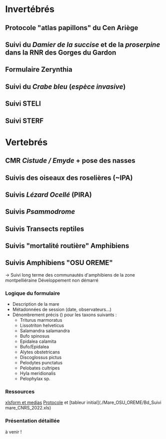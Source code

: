 # Invertébrés
## Protocole "atlas papillons" du Cen Ariège
## Suivi du _Damier de la succise_ et de la _proserpine_ dans la RNR des Gorges du Gardon
## Formulaire Zerynthia
## Suivi du _Crabe bleu_ (_espèce invasive_)
## Suivi STELI
## Suivi STERF

# Vertebrés
## CMR _Cistude / Emyde_ + pose des nasses
## Suivis des oiseaux des roselières (~IPA)
## Suivis _Lézard Ocellé_ (PIRA)
## Suivis _Psammodrome_
## Suivis Transects reptiles
## Suivis "mortalité routière" Amphibiens
## Suivis Amphibiens "OSU OREME"
-> Suivi long terme des communautés d'amphibiens de la zone montpelliéraine
Développement non démarré
### Logique du formulaire
* Description de la mare
* Métadonnées de session (date, observateurs...)
* Dénombrement précis () pour les taxons suivants :
    * Triturus marmoratus
    * Lissotriton helveticus
    * Salamandra salamandra
    * Bufo spinosus
    * Epidalea calamita
    * Bufo/Epidalea
    * Alytes obstetricans
    * Discoglossus pictus
    * Pelodytes punctatus
    * Pelobates cultripes
    * Hyla meridionalis
    * Pelophylax sp.

### Ressources
[xlsform et medias]()
[Protocole](./Mare_OSU_OREME/Programme_Mare_OSU_OREME_1.pdf) et [tableur initial](./Mare_OSU_OREME/Bd_Suivi mare_CNRS_2022.xls)
### Présentation détaillée
à venir !
